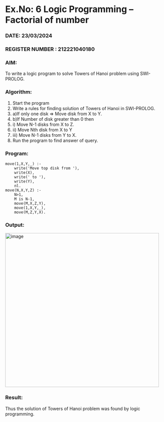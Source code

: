 # Ex.No: 6   Logic Programming – Factorial of number   
### DATE: 23/03/2024                                                                           
### REGISTER NUMBER : 212221040180
### AIM: 
To  write  a logic program  to solve Towers of Hanoi problem  using SWI-PROLOG. 
### Algorithm:
1. Start the program
2. Write a rules for finding solution of Towers of Hanoi in SWI-PROLOG.
3. a)If only one disk  => Move disk from X to Y.
4. b)If Number of disk greater than 0 then
5. i) Move  N-1 disks from X to Z.
6. ii) Move  Nth disk from X to Y
7. iii)	Move  N-1 disks from Y to X.
8. Run the program  to find answer of  query.

### Program:
```
move(1,X,Y,_) :-  
    write('Move top disk from '), 
    write(X), 
    write(' to '), 
    write(Y), 
    nl. 
move(N,X,Y,Z) :- 
    N>1, 
    M is N-1, 
    move(M,X,Z,Y), 
    move(1,X,Y,_), 
    move(M,Z,Y,X).
```



### Output:
<img width="490" alt="image" src="https://github.com/Vineesha29031970/AI_Lab_2023-24/assets/133136880/49260e13-20fa-4228-9196-80bc3d2653aa">






### Result:
Thus the solution of Towers of Hanoi problem was found by logic programming.
